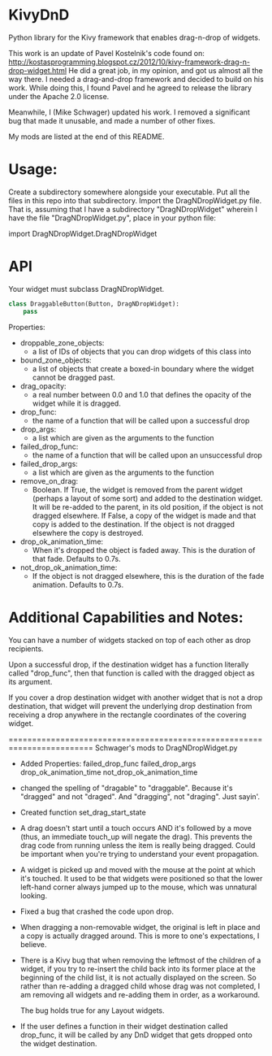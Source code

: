 # KivyDnD
Python library for the Kivy framework that enables drag-n-drop of widgets.

This work is an update of Pavel Kostelnik's code found on:
http://kostasprogramming.blogspot.cz/2012/10/kivy-framework-drag-n-drop-widget.html
He did a great job, in my opinion, and got us almost all the way there. I needed
a drag-and-drop framework and decided to build on his work. While doing this,
I found Pavel and he agreed to release the library under the Apache 2.0 license.

Meanwhile, I (Mike Schwager) updated his work. I removed a significant bug that
made it unusable, and made a number of other fixes.

My mods are listed at the end of this README.

# Usage:

Create a subdirectory somewhere alongside your executable. Put all the
files in this repo into that subdirectory. Import the DragNDropWidget.py
file. That is, assuming that I have a subdirectory "DragNDropWidget" wherein
I have the file "DragNDropWidget.py", place in your python file:

import DragNDropWidget.DragNDropWidget


# API

Your widget must subclass DragNDropWidget.

```Python
class DraggableButton(Button, DragNDropWidget):
    pass
```

Properties:
* droppable_zone_objects:
  * a list of IDs of objects that you can drop widgets of this class into
* bound_zone_objects:
  * a list of objects that create a boxed-in boundary where the widget cannot be dragged past.
* drag_opacity:
  * a real number between 0.0 and 1.0 that defines the opacity of the widget while it is dragged.
* drop_func:
  * the name of a function that will be called upon a successful drop
* drop_args:
  * a list which are given as the arguments to the function
* failed_drop_func:
  * the name of a function that will be called upon an unsuccessful drop
* failed_drop_args:
  * a list which are given as the arguments to the function
* remove_on_drag:
  * Boolean. If True, the widget is removed from the parent widget (perhaps a layout of some sort) and added to the destination widget. It will be re-added to the parent, in its old position, if the object is not dragged elsewhere. If False, a copy of the widget is made and that copy is added to the destination. If the object is not dragged elsewhere the copy is destroyed.
* drop_ok_animation_time:
  * When it's dropped the object is faded away. This is the duration of that fade. Defaults to 0.7s.
* not_drop_ok_animation_time:
  * If the object is not dragged elsewhere, this is the duration of the fade animation. Defaults to 0.7s.

# Additional Capabilities and Notes:

You can have a number of widgets stacked on top of each other as drop recipients.

Upon a successful drop, if the destination widget has a function
literally called "drop_func", then that function is called with the
dragged object as its argument.

If you cover a drop destination widget with another widget that is not a
drop destination, that widget will prevent the underlying drop
destination from receiving a drop anywhere in the rectangle coordinates
of the covering widget.

========================================================================
Schwager's mods to DragNDropWidget.py

- Added Properties:
  failed_drop_func
  failed_drop_args
  drop_ok_animation_time
  not_drop_ok_animation_time

- changed the spelling of "dragable" to "draggable". Because it's
  "dragged" and not "draged". And "dragging", not "draging".
  Just sayin'.

- Created function set_drag_start_state

- A drag doesn't start until a touch occurs AND it's followed by a move
  (thus, an immediate touch_up will negate the drag). This prevents the
  drag code from running unless the item is really being dragged.
  Could be important when you're trying to understand your event
  propagation.

- A widget is picked up and moved with the mouse at the point at which
  it's touched. It used to be that widgets were positioned so that the
  lower left-hand corner always jumped up to the mouse, which
  was unnatural looking.

- Fixed a bug that crashed the code upon drop.

- When dragging a non-removable widget, the original is left in place and
  a copy is actually dragged around. This is more to one's expectations,
  I believe.

- There is a Kivy bug that when removing the leftmost of the children of
  a widget, if you try to re-insert the child back into its former place
  at the beginning of the child list, it is not actually displayed on
  the screen. So rather than re-adding a dragged child whose drag was not
  completed, I am removing all widgets and re-adding them in order, as a
  workaround.

  The bug holds true for any Layout widgets.

- If the user defines a function in their widget destination called
  drop_func, it will be called by any DnD widget that gets dropped onto
  the widget destination.


